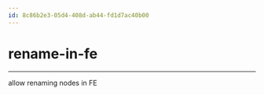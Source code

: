 ```yaml
---
id: 8c86b2e3-05d4-408d-ab44-fd1d7ac40b00
---
```


# rename-in-fe

<rat graph />

---

allow renaming nodes in FE
